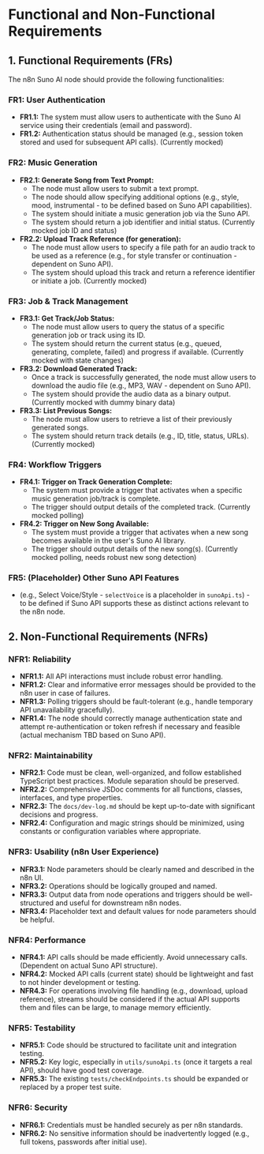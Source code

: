 # Functional and Non-Functional Requirements

## 1. Functional Requirements (FRs)

The n8n Suno AI node should provide the following functionalities:

### FR1: User Authentication
- **FR1.1:** The system must allow users to authenticate with the Suno AI service using their credentials (email and password).
- **FR1.2:** Authentication status should be managed (e.g., session token stored and used for subsequent API calls). (Currently mocked)

### FR2: Music Generation
- **FR2.1: Generate Song from Text Prompt:**
    - The node must allow users to submit a text prompt.
    - The node should allow specifying additional options (e.g., style, mood, instrumental - to be defined based on Suno API capabilities).
    - The system should initiate a music generation job via the Suno API.
    - The system should return a job identifier and initial status. (Currently mocked job ID and status)
- **FR2.2: Upload Track Reference (for generation):**
    - The node must allow users to specify a file path for an audio track to be used as a reference (e.g., for style transfer or continuation - dependent on Suno API).
    - The system should upload this track and return a reference identifier or initiate a job. (Currently mocked)

### FR3: Job & Track Management
- **FR3.1: Get Track/Job Status:**
    - The node must allow users to query the status of a specific generation job or track using its ID.
    - The system should return the current status (e.g., queued, generating, complete, failed) and progress if available. (Currently mocked with state changes)
- **FR3.2: Download Generated Track:**
    - Once a track is successfully generated, the node must allow users to download the audio file (e.g., MP3, WAV - dependent on Suno API).
    - The system should provide the audio data as a binary output. (Currently mocked with dummy binary data)
- **FR3.3: List Previous Songs:**
    - The node must allow users to retrieve a list of their previously generated songs.
    - The system should return track details (e.g., ID, title, status, URLs). (Currently mocked)

### FR4: Workflow Triggers
- **FR4.1: Trigger on Track Generation Complete:**
    - The system must provide a trigger that activates when a specific music generation job/track is complete.
    - The trigger should output details of the completed track. (Currently mocked polling)
- **FR4.2: Trigger on New Song Available:**
    - The system must provide a trigger that activates when a new song becomes available in the user's Suno AI library.
    - The trigger should output details of the new song(s). (Currently mocked polling, needs robust new song detection)

### FR5: (Placeholder) Other Suno API Features
- (e.g., Select Voice/Style - `selectVoice` is a placeholder in `sunoApi.ts`) - to be defined if Suno API supports these as distinct actions relevant to the n8n node.

## 2. Non-Functional Requirements (NFRs)

### NFR1: Reliability
- **NFR1.1:** All API interactions must include robust error handling.
- **NFR1.2:** Clear and informative error messages should be provided to the n8n user in case of failures.
- **NFR1.3:** Polling triggers should be fault-tolerant (e.g., handle temporary API unavailability gracefully).
- **NFR1.4:** The node should correctly manage authentication state and attempt re-authentication or token refresh if necessary and feasible (actual mechanism TBD based on Suno API).

### NFR2: Maintainability
- **NFR2.1:** Code must be clean, well-organized, and follow established TypeScript best practices. Module separation should be preserved.
- **NFR2.2:** Comprehensive JSDoc comments for all functions, classes, interfaces, and type properties.
- **NFR2.3:** The `docs/dev-log.md` should be kept up-to-date with significant decisions and progress.
- **NFR2.4:** Configuration and magic strings should be minimized, using constants or configuration variables where appropriate.

### NFR3: Usability (n8n User Experience)
- **NFR3.1:** Node parameters should be clearly named and described in the n8n UI.
- **NFR3.2:** Operations should be logically grouped and named.
- **NFR3.3:** Output data from node operations and triggers should be well-structured and useful for downstream n8n nodes.
- **NFR3.4:** Placeholder text and default values for node parameters should be helpful.

### NFR4: Performance
- **NFR4.1:** API calls should be made efficiently. Avoid unnecessary calls. (Dependent on actual Suno API structure).
- **NFR4.2:** Mocked API calls (current state) should be lightweight and fast to not hinder development or testing.
- **NFR4.3:** For operations involving file handling (e.g., download, upload reference), streams should be considered if the actual API supports them and files can be large, to manage memory efficiently.

### NFR5: Testability
- **NFR5.1:** Code should be structured to facilitate unit and integration testing.
- **NFR5.2:** Key logic, especially in `utils/sunoApi.ts` (once it targets a real API), should have good test coverage.
- **NFR5.3:** The existing `tests/checkEndpoints.ts` should be expanded or replaced by a proper test suite.

### NFR6: Security
- **NFR6.1:** Credentials must be handled securely as per n8n standards.
- **NFR6.2:** No sensitive information should be inadvertently logged (e.g., full tokens, passwords after initial use).
